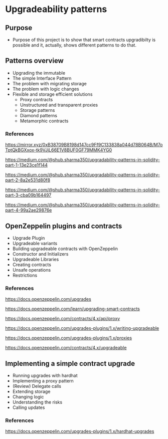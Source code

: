 # Upgradeability patterns

## Purpose

- Purpose of this project is to show that smart contracts upgradibilty is possible and it, actually, shows different patterns to do that.

## Patterns overview

- Upgrading the immutable
- The simple Interface Pattern
- The problem with migrating storage
- The problem with logic changes
- Flexible and storage efficient solutions
  - Proxy contracts
  - Unstructured and transparent proxies
  - Storage patterns
  - Diamond patterns
  - Metamorphic contracts

### References

https://mirror.xyz/0xB38709B8198d147cc9Ff9C133838a044d78B064B/M7oTptQkBGXxox-tk9VJjL66E1V8BUF0GF79MMK4YG0

https://medium.com/@shub.sharma350/upgradability-patterns-in-solidity-part-1-13e23ce1f144

https://medium.com/@shub.sharma350/upgradability-patterns-in-solidity-part-2-8a2e531d80f8

https://medium.com/@shub.sharma350/upgradability-patterns-in-solidity-part-3-cba09b164497

https://medium.com/@shub.sharma350/upgradability-patterns-in-solidity-part-4-99a2ae29876e

## OpenZeppelin plugins and contracts

- Upgrade Plugin
- Upgradeable variants
- Building upgradeable contracts with OpenZeppelin
- Constructor and Initializers
- Upgradeable Libraries
- Creating contracts
- Unsafe operations
- Restrictions

### References

https://docs.openzeppelin.com/upgrades

https://docs.openzeppelin.com/learn/upgrading-smart-contracts

https://docs.openzeppelin.com/contracts/4.x/api/proxy

https://docs.openzeppelin.com/upgrades-plugins/1.x/writing-upgradeable

https://docs.openzeppelin.com/upgrades-plugins/1.x/proxies

https://docs.openzeppelin.com/contracts/4.x/upgradeable

## Implementing a simple contract upgrade

- Running upgrades with hardhat
- Implementing a proxy pattern
- (Review) Delegate calls
- Extending storage
- Changing logic
- Understanding the risks
- Calling updates

### References

https://docs.openzeppelin.com/upgrades-plugins/1.x/hardhat-upgrades
